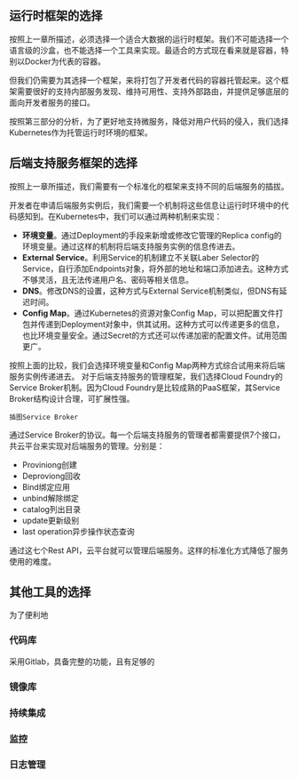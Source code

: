 ## 运行时框架的选择

按照上一章所描述，必须选择一个适合大数据的运行时框架。我们不可能选择一个语言级的沙盒，也不能选择一个工具来实现。最适合的方式现在看来就是容器，特别以Docker为代表的容器。

但我们仍需要为其选择一个框架，来将打包了开发者代码的容器托管起来。这个框架需要很好的支持内部服务发现、维持可用性、支持外部路由，并提供足够底层的面向开发者服务的接口。

按照第三部分的分析，为了更好地支持微服务，降低对用户代码的侵入，我们选择Kubernetes作为托管运行时环境的框架。

## 后端支持服务框架的选择

按照上一章所描述，我们需要有一个标准化的框架来支持不同的后端服务的插拔。

开发者在申请后端服务实例后，我们需要一个机制将这些信息让运行时环境中的代码感知到。在Kubernetes中，我们可以通过两种机制来实现：

* **环境变量**。通过Deployment的手段来新增或修改它管理的Replica config的环境变量。通过这样的机制将后端支持服务实例的信息传进去。
* **External Service**。利用Service的机制建立不关联Laber Selector的Service，自行添加Endpoints对象，将外部的地址和端口添加进去。这种方式不够灵活，且无法传递用户名、密码等相关信息。
* **DNS**。修改DNS的设置，这种方式与External Service机制类似，但DNS有延迟时间。
* **Config Map**。通过Kubernetes的资源对象Config Map，可以把配置文件打包并传递到Deployment对象中，供其试用。这种方式可以传递更多的信息，也比环境变量安全。通过Secret的方式还可以传递加密的配置文件。试用范围更广。

按照上面的比较，我们会选择环境变量和Config Map两种方式综合试用来将后端服务实例传递进去。
对于后端支持服务的管理框架，我们选择Cloud Foundry的Service Broker机制。因为Cloud Foundry是比较成熟的PaaS框架，其Service Broker结构设计合理，可扩展性强。

```
插图Service Broker
```

通过Service Broker的协议。每一个后端支持服务的管理者都需要提供7个接口，共云平台来实现对后端服务的管理。分别是：

* Proviniong创建
* Deproviong回收
* Bind绑定应用
* unbind解除绑定
* catalog列出目录
* update更新级别
* last operation异步操作状态查询

通过这七个Rest API，云平台就可以管理后端服务。这样的标准化方式降低了服务使用的难度。

## 其他工具的选择

为了便利地

### 代码库

采用Gitlab，具备完整的功能，且有足够的

### 镜像库

### 持续集成

### 监控

### 日志管理

